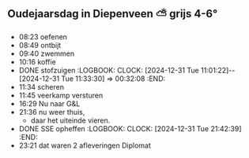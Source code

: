 ## Oudejaarsdag in Diepenveen ⛅ grijs 4-6°
- 08:23 oefenen
- 08:49 ontbijt
- 09:40 zwemmen
- 10:16 koffie
- DONE stofzuigen
  :LOGBOOK:
  CLOCK: [2024-12-31 Tue 11:01:22]--[2024-12-31 Tue 11:33:30] =>  00:32:08
  :END:
- 11:34 scheren
- 11:45 veerkamp versturen
- 16:29 Nu naar G&L
- 21:36 nu weer thuis,
	- daar het uiteinde vieren.
- DONE SSE opheffen
  :LOGBOOK:
  CLOCK: [2024-12-31 Tue 21:42:39]
  :END:
- 23:21 dat waren 2 afleveringen Diplomat